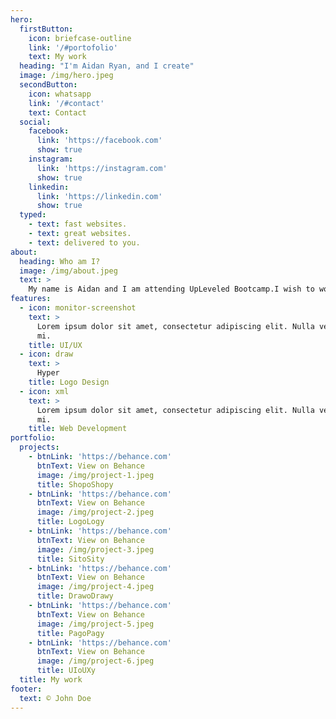 ```yaml
---
hero:
  firstButton:
    icon: briefcase-outline
    link: '/#portofolio'
    text: My work
  heading: "I'm Aidan Ryan, and I create"
  image: /img/hero.jpeg
  secondButton:
    icon: whatsapp
    link: '/#contact'
    text: Contact
  social:
    facebook:
      link: 'https://facebook.com'
      show: true
    instagram:
      link: 'https://instagram.com'
      show: true
    linkedin:
      link: 'https://linkedin.com'
      show: true
  typed:
    - text: fast websites.
    - text: great websites.
    - text: delivered to you.
about:
  heading: Who am I?
  image: /img/about.jpeg
  text: >
    My name is Aidan and I am attending UpLeveled Bootcamp.I wish to work in web development.My skills are HTML, CSS and JavaScript.
features:
  - icon: monitor-screenshot
    text: >
      Lorem ipsum dolor sit amet, consectetur adipiscing elit. Nulla vel dapibus
      mi.
    title: UI/UX
  - icon: draw
    text: >
      Hyper
    title: Logo Design
  - icon: xml
    text: >
      Lorem ipsum dolor sit amet, consectetur adipiscing elit. Nulla vel dapibus
      mi.
    title: Web Development
portfolio:
  projects:
    - btnLink: 'https://behance.com'
      btnText: View on Behance
      image: /img/project-1.jpeg
      title: ShopoShopy
    - btnLink: 'https://behance.com'
      btnText: View on Behance
      image: /img/project-2.jpeg
      title: LogoLogy
    - btnLink: 'https://behance.com'
      btnText: View on Behance
      image: /img/project-3.jpeg
      title: SitoSity
    - btnLink: 'https://behance.com'
      btnText: View on Behance
      image: /img/project-4.jpeg
      title: DrawoDrawy
    - btnLink: 'https://behance.com'
      btnText: View on Behance
      image: /img/project-5.jpeg
      title: PagoPagy
    - btnLink: 'https://behance.com'
      btnText: View on Behance
      image: /img/project-6.jpeg
      title: UIoUXy
  title: My work
footer:
  text: © John Doe
---
```

